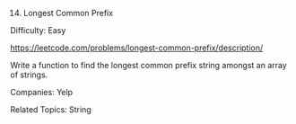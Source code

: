 14. Longest Common Prefix

Difficulty: Easy

https://leetcode.com/problems/longest-common-prefix/description/

Write a function to find the longest common prefix string amongst an array of strings.

Companies: Yelp

Related Topics: String
